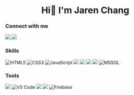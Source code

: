 <h1 align="center">Hi👋 I'm Jaren Chang</h1>
<h3>Connect with me</h3>
<a href="mailto:jaren719@gmail.com">
    <img src="https://img.shields.io/badge/-mail-red?style=for-the-badge&logo=gmail&logoColor=white"/>
</a>
<a href="https://www.linkedin.com/in/jaren-chang"> 
    <img src="https://img.shields.io/badge/linkedin-%230077B5.svg?style=for-the-badge&logo=linkedin&logoColor=white">
</a>
<h3>Skills</h3>
<div>
    <img alt="HTML5" src="https://img.shields.io/badge/HTML5-E34F26?style=for-the-badge&logo=html5&logoColor=white" />
    <img alt="CSS3" src="https://img.shields.io/badge/CSS3-1572B6?style=for-the-badge&logo=css3&logoColor=white" />
    <img alt="JavaScript" src="https://img.shields.io/badge/JavaScript-323330?style=for-the-badge&logo=javascript&logoColor=F7DF1E" />
    <img src="https://img.shields.io/badge/typescript-%23007ACC.svg?style=for-the-badge&logo=typescript&logoColor=white"> 
    <img src="https://img.shields.io/badge/tailwindcss-%2338B2AC.svg?style=for-the-badge&logo=tailwind-css&logoColor=white"> 
    <img src="https://img.shields.io/badge/react-%2320232a.svg?style=for-the-badge&logo=react&logoColor=%2361DAFB"> 
    <img src="https://img.shields.io/badge/Next-black?style=for-the-badge&logo=next.js&logoColor=white">
    <img alt="MSSQL" src="https://img.shields.io/badge/Microsoft%20SQL%20Server-CC2927?style=for-the-badge&logo=microsoft%20sql%20server&logoColor=white"> 
</div>
<h3>Tools</h3>
<div>
    <img src="https://img.shields.io/badge/GIT-E44C30?style=for-the-badge&logo=git&logoColor=white">
    <img alt="VS Code" src="https://img.shields.io/badge/Visual_Studio_Code-0078D4?style=for-the-badge&logo=visual%20studio%20code&logoColor=white" />
    <img src="https://img.shields.io/badge/ESLint-4B3263?style=for-the-badge&logo=eslint&logoColor=white"> 
    <img src="https://img.shields.io/badge/Postman-FF6C37?style=for-the-badge&logo=postman&logoColor=white">   
    <img alt="Firebase" src="https://img.shields.io/badge/Firebase-039BE5?style=for-the-badge&logo=Firebase&logoColor=white" />
</div>
<!-- <h3>Currently Learning</h3>
<div>
    <img alt="React Native" src="https://img.shields.io/badge/React_Native-20232A?style=for-the-badge&logo=react&logoColor=61DAFB" /> 
    <img alt="EXPO" src="https://img.shields.io/badge/Expo-1B1F23?style=for-the-badge&logo=expo&logoColor=white" /> 
    <img alt="docker" src="https://img.shields.io/badge/docker-%230db7ed.svg?style=for-the-badge&logo=docker&logoColor=white">
    <img alt="socket.io" src="https://img.shields.io/badge/Socket.io-black?style=for-the-badge&logo=socket.io&badgeColor=010101">
</div> -->
